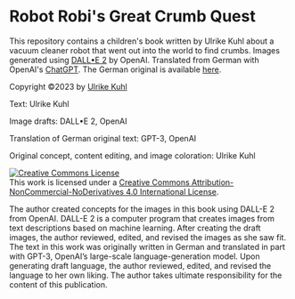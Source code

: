 # Robot Robi's Great Crumb Quest

This repository contains a children's book written by Ulrike Kuhl about a vacuum cleaner robot that went out into the world to find crumbs.
Images generated using [DALL•E 2](https://openai.com/dall-e-2/) by OpenAI.
Translated from German with OpenAI's [ChatGPT](https://openai.com/blog/chatgpt/). 
The German original is available [here]().

Copyright ©2023 by [Ulrike Kuhl](mailto:u_kuhl@web.de)

Text: Ulrike Kuhl

Image drafts: DALL•E 2, OpenAI

Translation of German original text: GPT-3, OpenAI

Original concept, content editing, and image coloration: Ulrike Kuhl

<a rel="license" href="http://creativecommons.org/licenses/by-nc-nd/4.0/"><img alt="Creative Commons License" style="border-width:0" src="https://i.creativecommons.org/l/by-nc-nd/4.0/88x31.png" /></a><br />This work is licensed under a <a rel="license" href="http://creativecommons.org/licenses/by-nc-nd/4.0/">Creative Commons Attribution-NonCommercial-NoDerivatives 4.0 International License</a>.

The author created concepts for the images in this book using DALL-E 2 from OpenAI. DALL-E 2 is a computer program that creates images from text descriptions based on machine learning. After creating the draft images, the author reviewed, edited, and revised the images as she saw fit. The text in this work was originally written in German and translated in part with GPT-3, OpenAI’s large-scale language-generation model. Upon generating draft language, the author reviewed, edited, and revised the language to her own liking.
The author takes ultimate responsibility for the content of this publication.
